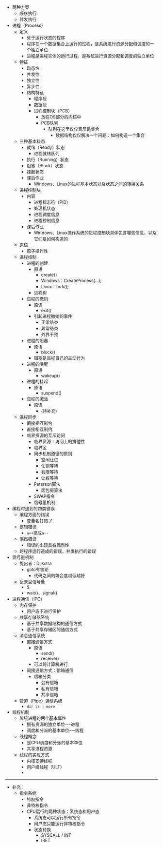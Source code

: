 - 两种方案
	- 顺序执行
	- 并发执行
- 进程（Process）
	- 定义
		- 处于运行状态的程序
		- 程序在一个数据集合上运行的过程，是系统进行资源分配和调度的一个独立单位
		- 进程是进程实体的运行过程，是系统进行资源分配和调度的独立单位
	- 特征
		- 动态性
		- 并发性
		- 独立性
		- 异步性
		- 结构特征
			- 程序段
			- 数据段
			- 进程控制块（PCB）
				- 放在OS部分的内核中
				- PCB队列
					- 队列在这里仅仅表示是集合
						- 数据结构仅仅解决一个问题：如何构造一个集合
	- 三种基本状态
		- 就绪（Ready）状态
			- 进程就绪队列
		- 执行（Running）状态
		- 阻塞（Block）状态
		- 挂起状态
		- 课后作业
			- Windows、Linux的进程基本状态以及状态之间的转换关系
	- 进程控制块
		- 内容
			- 进程标志符（PID）
			- 处理机状态
			- 进程调度信息
			- 进程控制信息
		- 课后作业
			- Windows、Linux操作系统的进程控制块具体包含哪些信息，以及它们是如何构造的
	- 原语
		- 原子操作性
	- 进程控制
		- 进程的创建
			- 原语
				- create()
				- Windows：CreateProcess(...);
				- Linux：fork();
			- 进程树
		- 进程的撤销
			- 原语
				- exit()
			- 引起进程撤销的事件
				- 正常结束
				- 异常结束
				- 外界干预
		- 进程的阻塞
			- 原语
				- block()
			- 阻塞是进程自己的主动行为
		- 进程的唤醒
			- 原语
				- wakeup()
		- 进程的挂起
			- 原语
				- suspend()
		- 进程的激活
			- 原语
				- (待补充)
	- 进程同步
		- 间接相互制约
		- 直接相互制约
		- 临界资源的互斥访问
			- 临界资源：访问上的排他性
			- 临界区
			- 同步机制遵循的原则
				- 空闲让进
				- 忙则等待
				- 有限等待
				- 让权等待
			- Peterson算法
				- 面包房算法
			- SWAP指令
			- 信号量机制
- 编程时遇到的四类错误
	- 编程方面的错误
		- 变量名打错了
	- 逻辑错误
		- `a++`搞成`a--`
	- 偶然错误
		- 错误的出现具有偶然性
	- 跨程序运行造成的错误，并发执行的错误
- 信号量机制
	- 提出者：Dijkstra
		- goto有害论
			- 代码之间的耦合度越低越好
	- 记录型信号量
		- S
		- wait()、signal()
- 进程通信（IPC）
	- 内存保护
		- 用户态下进行保护
	- 共享存储器系统
		- 基于共享数据结构的通信方式
		- 基于共享存储区的通信方式
	- 消息通信系统
		- 直接通信方式
			- 原语
				- send()
				- receive()
			- 可以跨计算机进行
		- 间接通信方式：信箱通信
			- 信箱分类
				- 公有信箱
				- 私有信箱
				- 共享信箱
	- 管道（Pipe）通信系统
		- `dir \s | more`
- 线程机制
	- 传统进程的两个基本属性
		- 拥有资源的独立单位---进程
		- 调度和分派的基本单位---线程
	- 线程概念
		- 是CPU调度和分派的基本单位
		- 共享进程资源
	- 线程的实现方式
		- 内核支持线程
		- 用户级线程（ULT）
		-
- ---
- 补充：
	- 指令系统
		- 特权指令
		- 非特权指令
		- CPU运行的两种状态：系统态和用户态
			- 系统态可以运行所有指令
			- 用户态只能运行非特权指令
			- 状态转换
				- SYSCALL / INT
				- IRET